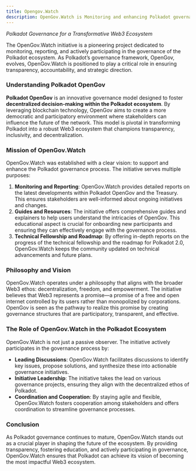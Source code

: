 ```yaml
---
title: Opengov.Watch
description: OpenGov.Watch is Monitoring and enhancing Polkadot governance for a transformative, decentralized Web3 ecosystem.
---
```


*Polkadot Governance for a Transformative Web3 Ecosystem*

The OpenGov.Watch initiative is a pioneering project dedicated to monitoring, reporting, and actively participating in the governance of the Polkadot ecosystem. As Polkadot’s governance framework, OpenGov, evolves, OpenGov.Watch is positioned to play a critical role in ensuring transparency, accountability, and strategic direction.

### Understanding Polkadot OpenGov

**Polkadot OpenGov** is an innovative governance model designed to foster **decentralized decision-making within the Polkadot ecosystem**. By leveraging blockchain technology, OpenGov aims to create a more democratic and participatory environment where stakeholders can influence the future of the network. This model is pivotal in transforming Polkadot into a robust Web3 ecosystem that champions transparency, inclusivity, and decentralization.

### Mission of OpenGov.Watch

OpenGov.Watch was established with a clear vision: to support and enhance the Polkadot governance process. The initiative serves multiple purposes:

1. **Monitoring and Reporting**: OpenGov.Watch provides detailed reports on the latest developments within Polkadot OpenGov and the Treasury. This ensures stakeholders are well-informed about ongoing initiatives and changes.
2. **Guides and Resources**: The initiative offers comprehensive guides and explainers to help users understand the intricacies of OpenGov. This educational aspect is crucial for onboarding new participants and ensuring they can effectively engage with the governance process.
3. **Technical Fellowship and Roadmap**: By offering in-depth reports on the progress of the technical fellowship and the roadmap for Polkadot 2.0, OpenGov.Watch keeps the community updated on technical advancements and future plans.

### Philosophy and Vision

OpenGov.Watch operates under a philosophy that aligns with the broader Web3 ethos: decentralization, freedom, and empowerment. The initiative believes that Web3 represents a promise—a promise of a free and open internet controlled by its users rather than monopolized by corporations. OpenGov is seen as the pathway to realize this promise by creating governance structures that are participatory, transparent, and effective.

### The Role of OpenGov.Watch in the Polkadot Ecosystem

OpenGov.Watch is not just a passive observer. The initiative actively participates in the governance process by:

- **Leading Discussions**: OpenGov.Watch facilitates discussions to identify key issues, propose solutions, and synthesize these into actionable governance initiatives.
- **Initiative Leadership**: The initiative takes the lead on various governance projects, ensuring they align with the decentralized ethos of Polkadot.
- **Coordination and Cooperation**: By staying agile and flexible, OpenGov.Watch fosters cooperation among stakeholders and offers coordination to streamline governance processes.

### Conclusion

As Polkadot governance continues to mature, OpenGov.Watch stands out as a crucial player in shaping the future of the ecosystem. By providing transparency, fostering education, and actively participating in governance, OpenGov.Watch ensures that Polkadot can achieve its vision of becoming the most impactful Web3 ecosystem.
